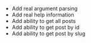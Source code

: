 - Add real argument parsing
- Add real help information
- Add ability to get all posts
- Add ability to get post by id
- Add ability to get post by slug
